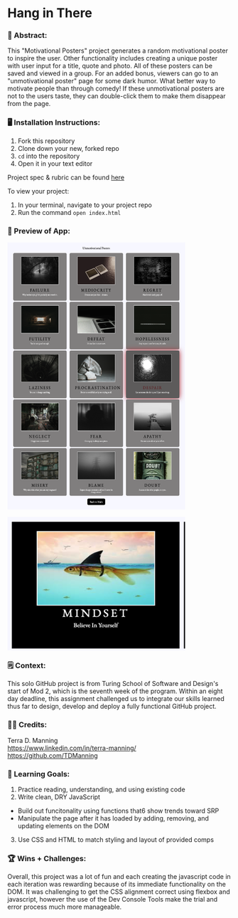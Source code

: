 # Hang in There  

### 🎨 Abstract:
[//]: <> 
This "Motivational Posters" project generates a random motivational poster to inspire the user. Other functionality includes creating a unique poster with user input for a title, quote and photo. All of these posters can be saved and viewed in a group. For an added bonus, viewers can go to an "unmotivational poster" page for some dark humor. What better way to motivate people than through comedy! If these unmotivational posters are not to the users taste, they can double-click them to make them disappear from the page.

### 🖥️ Installation Instructions:
[//]: <> 
1. Fork this repository
2. Clone down your new, forked repo
3. `cd` into the repository
4. Open it in your text editor

Project spec & rubric can be found [here](https://frontend.turing.edu/projects/module-1/hang-in-there-v2.html)

To view your project:

1. In your terminal, navigate to your project repo
2. Run the command `open index.html` 

### 🔎 Preview of App:
[//]: <> 
<div>
  <img src="UnmotivationalScreenshot.png" alt="Unmotivational Posters" width="400" height="600" style="display: block;"></br>

  <img src="mindset.png" alt="Mindset: fish with shark fin" width="400" height="300" style="display: block;"> 
</div>

### 🗒️ Context:
[//]: <> 
This solo GitHub project is from Turing School of Software and Design's start of Mod 2, which is the seventh week of the program. Within an eight day deadline, this assignment challenged us to integrate our skills learned thus far to design, develop and deploy a fully functional GitHub project.

### 👏🏽 Credits:
[//]: <> 
Terra D. Manning</br>
https://www.linkedin.com/in/terra-manning/</br>
https://github.com/TDManning</br>

### 🌱 Learning Goals:
[//]: <> 
1. Practice reading, understanding, and using existing code
2. Write clean, DRY JavaScript
  * Build out funcitonality using functions that6 show trends toward SRP
  * Manipulate the page after it has loaded by adding, removing, and updating elements on the DOM
3. Use CSS and HTML to match styling and layout of provided comps

### 🏆 Wins + Challenges:
[//]: <> 
Overall, this project was a lot of fun and each creating the javascript code in each iteration was rewarding because of its immediate functionality on the DOM. It was challenging to get the CSS alignment correct using flexbox and javascript, however the use of the Dev Console Tools make the trial and error process much more manageable.
